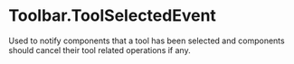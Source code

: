 # Toolbar.ToolSelectedEvent

Used to notify components that a tool has been selected and components should cancel their tool related operations if any.

